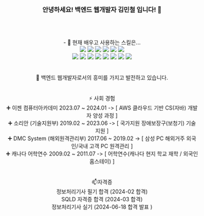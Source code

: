 
### <div align=center>안녕하세요! 백엔드 웹개발자 김민철 입니다! 👋</div>
<br><br>
<div align=center> 
- 🌱 현재 배우고 사용하는 스킬은... <br>
    <img src="https://img.shields.io/badge/JAVA-007396?style=plastic&logo=openjdk&logoColor=white"
    <img src="https://img.shields.io/badge/JavaScript-F7DF1E?style=plastic&logo=JavaScript&logoColor=white"/>
    <img src="https://img.shields.io/badge/css3-1572B6?style=plastic&logo=css3&logoColor=white"/>
    <img src="https://img.shields.io/badge/HTML5-E34F26?style=plastic&logo=HTML5&logoColor=white"/>
    <img src="https://img.shields.io/badge/Thymeleaf-005F0F?style=plastic&logo=Thymeleaf&logoColor=white">
    <img src="https://img.shields.io/badge/IntelliJ IDEA-000000?style=plastic&logo=IntelliJ IDEA&logoColor=white">
    <img src="https://img.shields.io/badge/Eclipse IDEA-2C2255?style=plastic&logo=eclipseide&logoColor=white">
    <br>
    <img src="https://img.shields.io/badge/git-F05032?style=plastic&logo=git&logoColor=white">
    <img src="https://img.shields.io/badge/Amazone EC2-FF9900?style=plastic&logo=amazonec2&logoColor=white">
    <img src="https://img.shields.io/badge/MySQL-4479A1?style=plastic&logo=MySQL&logoColor=white"/>
    <img src="https://img.shields.io/badge/Oracle-F80000?style=plastic&logo=Oracle&logoColor=white">
    <img src="https://img.shields.io/badge/bootstrap-7952B3?style=plastic&logo=bootstrap&logoColor=white"/>
    <img src="https://img.shields.io/badge/springboot-6DB33F?style=plastic&logo=springboot&logoColor=white"/>
    <img src="https://img.shields.io/badge/Spring Security-6DB33F?style=plastic&logo=Spring Security&logoColor=white">
    <img src="https://img.shields.io/badge/Spring-6DB33F?style=plastic&logo=Spring&logoColor=white">
    
	 
</div>
<br><br> 
<div align=center>
 🔭 백엔드 웹개발자로서의 흥미를 가지고 발전하고 있습니다.<br>
</div>
<br><br>
<div align=center>⚡ 사회 경험<br>
➕ 이젠 컴퓨터아카데미 2023.07 ~ 2024.01 -> [ AWS 클라우드 기반 CS(자바) 개발자 양성 과정 ]<br>
➕ 소리안 (기술지원부) 2019.02 ~ 2023.06 -> [ 국가지원 장애보장구(보청기) 기술지원 ]<br>
➕ DMC System (해외원격관리부) 2017.06 ~ 2019.02 -> [ 삼성 PC 해외거주 외국인/국내 고객 PC 원격관리 ]<br>
➕ 캐나다 어학연수 2009.02 ~ 2011.07 -> [ 어학연수(캐나다 현지 학교 재학 / 외국인 홈스테이) ]<br>
</div><br><br>
<div align=center>
📫자격증<br>
정보처리기사 필기 합격 (2024-02 합격)<br>
SQLD 자격증 합격 (2024-03 합격)<br>
정보처리기사 실기 (2024-06-18 합격 발표 )<br>
</div>
<!--
**alscjf6702/alscjf6702** is a ✨ _special_ ✨ repository because its `README.md` (this file) appears on your GitHub profile.

Here are some ideas to get you started:

- 🔭 I’m currently working on ...
- 👯 I’m looking to collaborate on ...
- 🤔 I’m looking for help with ...
- 💬 Ask me about ...
- 📫 How to reach me: ...
- 😄 Pronouns: ...
- ⚡ Fun fact: ...
-->
<br><br>
  <div align=center>
	
[![Hits](https://hits.seeyoufarm.com/api/count/incr/badge.svg?url=https%3A%2F%2Fgithub.com%2Falscjf6702&count_bg=%2379C83D&title_bg=%23555555&icon=&icon_color=%23E7E7E7&title=hits&edge_flat=false)](https://hits.seeyoufarm.com) 
	
  </div>
